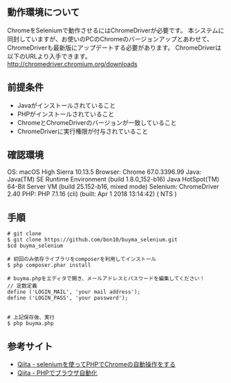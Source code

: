 ## 動作環境について
ChromeをSeleniumで動作させるにはChromeDriverが必要です。
本システムに同封していますが、お使いのPCのChromeのバージョンアップとあわせて、ChromeDriverも最新版にアップデートする必要があります。
ChromeDriverは以下のURLより入手できます。  
http://chromedriver.chromium.org/downloads

## 前提条件

* Javaがインストールされていること
* PHPがインストールされていること
* ChromeとChromeDriverのバージョンが一致していること
* ChromeDriverに実行権限が付与されていること

## 確認環境

OS:       macOS High Sierra 10.13.5
Browser:  Chrome 67.0.3396.99
Java:     Java(TM) SE Runtime Environment (build 1.8.0_152-b16)
          Java HotSpot(TM) 64-Bit Server VM (build 25.152-b16, mixed mode)
Selenium: ChromeDriver 2.40
PHP:      PHP 7.1.16 (cli) (built: Apr  1 2018 13:14:42) ( NTS )

## 手順

```
# git clone
$ git clone https://github.com/bon10/buyma_selenium.git
$cd buyma_selenium

# 初回のみ依存ライブラリをcomposerを利用してインストール
$ php composer.phar install

# buyma.phpをエディタで開き、メールアドレスとパスワードを編集してください！
// 定数定義
define ('LOGIN_MAIL', 'your mail address');
define ('LOGIN_PASS', 'your password');


# 上記保存後、実行
$ php buyma.php

```

## 参考サイト

* [Qiita - seleniumを使ってPHPでChromeの自動操作をする](https://qiita.com/Rasukarusan/items/0ca204d5b0f0fb876252)
* [Qiita - PHPでブラウザ自動化](https://qiita.com/tsuuuuu_san/items/61379b797878d0e0f4d7)
